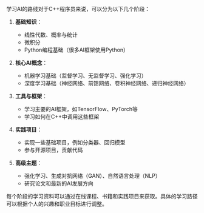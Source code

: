 学习AI的路线对于C++程序员来说，可以分为以下几个阶段：

1. **基础知识**：
   - 线性代数、概率与统计
   - 微积分
   - Python编程基础（很多AI框架使用Python）

2. **核心AI概念**：
   - 机器学习基础（监督学习、无监督学习、强化学习）
   - 深度学习基础（神经网络、前馈网络、卷积神经网络、递归神经网络）

3. **工具与框架**：
   - 学习主要的AI框架，如TensorFlow、PyTorch等
   - 学习如何在C++中调用这些框架

4. **实践项目**：
   - 实现一些基础项目，例如分类器、回归模型
   - 参与开源项目，贡献代码

5. **高级主题**：
   - 强化学习、生成对抗网络（GAN）、自然语言处理（NLP）
   - 研究论文和最新的AI发展方向

每个阶段的学习资料可以通过在线课程、书籍和实践项目来获取。具体的学习路径可以根据个人的兴趣和职业目标进行调整。
